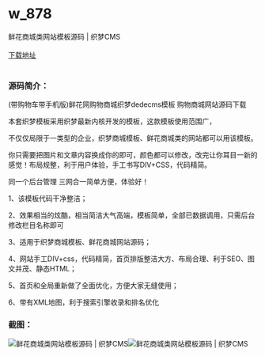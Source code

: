 # w_878
鲜花商城类网站模板源码 | 织梦CMS
<br/></br>
[下载地址](https://www.uuid2.com/878.html "下载地址")
<br/></br>
<h3>源码简介：</h3>
<p>(带购物车带手机版)鲜花网购物商城织梦dedecms模板 购物商城网站源码下载<p>
<p>本套织梦模板采用织梦最新内核开发的模板，这款模板使用范围广，<p>
<p>不仅仅局限于一类型的企业，织梦商城模板、鲜花商城类的网站都可以用该模板。<p>
<p>你只需要把图片和文章内容换成你的即可，颜色都可以修改，改完让你耳目一新的感觉！布局规整，利于用户体验，手工书写DIV+CSS，代码精简。<p>
<p>同一个后台管理 三网合一简单方便，体验好！<p>
<p>1、该模板代码干净整洁；<p>
<p>2、效果相当的炫酷，相当简洁大气高端，模板简单，全部已数据调用，只需后台修改栏目名称即可<p>
<p>3、适用于织梦商城模板、鲜花商城网站源码；<p>
<p>4、网站手工DIV+css，代码精简，首页排版整洁大方、布局合理、利于SEO、图文并茂、静态HTML；<p>
<p>5、首页和全局重新做了全面优化，方便大家无缝使用；<p>
<p>6、带有XML地图，利于搜索引擎收录和排名优化<p>
<h3>截图：</h3>
<img src="https://www.uuid2.com/wp-content/uploads/img/202105/d7eef1e247.jpg" alt="鲜花商城类网站模板源码 | 织梦CMS"><img src="https://www.uuid2.com/wp-content/uploads/img/202105/ab65f75526.jpg" alt="鲜花商城类网站模板源码 | 织梦CMS">
